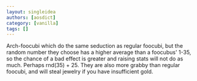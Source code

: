 ```yaml
---
layout: singleidea
authors: [aosdict]
category: [vanilla]
tags: []
---
```

Arch-foocubi which do the same seduction as regular foocubi, but the random number they choose has a higher average than a foocubus' 1-35, so the chance of a bad effect is greater and raising stats will not do as much. Perhaps rnd(35) + 25. They are also more grabby than regular foocubi, and will steal jewelry if you have insufficient gold.
